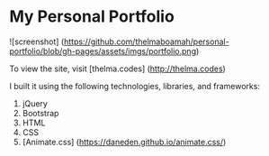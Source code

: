 # My Personal Portfolio

![screenshot] 
(https://github.com/thelmaboamah/personal-portfolio/blob/gh-pages/assets/imgs/portfolio.png)

To view the site, visit [thelma.codes] (http://thelma.codes)

I built it using the following technologies, libraries, and frameworks:

1. jQuery
2. Bootstrap
3. HTML
4. CSS
5. [Animate.css] (https://daneden.github.io/animate.css/)

